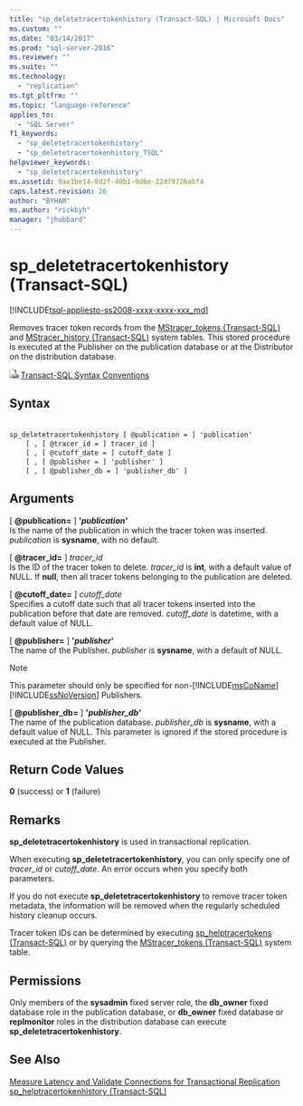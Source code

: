 ```yaml
---
title: "sp_deletetracertokenhistory (Transact-SQL) | Microsoft Docs"
ms.custom: ""
ms.date: "03/14/2017"
ms.prod: "sql-server-2016"
ms.reviewer: ""
ms.suite: ""
ms.technology: 
  - "replication"
ms.tgt_pltfrm: ""
ms.topic: "language-reference"
applies_to: 
  - "SQL Server"
f1_keywords: 
  - "sp_deletetracertokenhistory"
  - "sp_deletetracertokenhistory_TSQL"
helpviewer_keywords: 
  - "sp_deletetracertokenhistory"
ms.assetid: 9ae1be14-0d2f-40b1-9d6e-22d79726abf4
caps.latest.revision: 26
author: "BYHAM"
ms.author: "rickbyh"
manager: "jhubbard"
---
```

# sp_deletetracertokenhistory (Transact-SQL)
[!INCLUDE[tsql-appliesto-ss2008-xxxx-xxxx-xxx_md](../../includes/tsql-appliesto-ss2008-xxxx-xxxx-xxx-md.md)]

  Removes tracer token records from the [MStracer_tokens &#40;Transact-SQL&#41;](../../relational-databases/system-tables/mstracer-tokens-transact-sql.md) and [MStracer_history &#40;Transact-SQL&#41;](../../relational-databases/system-tables/mstracer-history-transact-sql.md) system tables. This stored procedure is executed at the Publisher on the publication database or at the Distributor on the distribution database.  
  
 ![Topic link icon](../../database-engine/configure-windows/media/topic-link.gif "Topic link icon") [Transact-SQL Syntax Conventions](../../t-sql/language-elements/transact-sql-syntax-conventions-transact-sql.md)  
  
## Syntax  
  
```  
  
sp_deletetracertokenhistory [ @publication = ] 'publication'   
    [ , [ @tracer_id = ] tracer_id ]  
    [ , [ @cutoff_date = ] cutoff_date ]  
    [ , [ @publisher = ] 'publisher' ]   
    [ , [ @publisher_db = ] 'publisher_db' ]  
```  
  
## Arguments  
 [ **@publication=** ] **'***publication***'**  
 Is the name of the publication in which the tracer token was inserted. *publication* is **sysname**, with no default.  
  
 [ **@tracer_id=** ] *tracer_id*  
 Is the ID of the tracer token to delete. *tracer_id* is **int**, with a default value of NULL. If **null**, then all tracer tokens belonging to the publication are deleted.  
  
 [ **@cutoff_date=** ] *cutoff_date*  
 Specifies a cutoff date such that all tracer tokens inserted into the publication before that date are removed. *cutoff_date* is datetime, with a default value of NULL.  
  
 [ **@publisher=** ] **'***publisher***'**  
 The name of the Publisher. *publisher* is **sysname**, with a default of NULL.  
  
> [!NOTE]  
>  This parameter should only be specified for non-[!INCLUDE[msCoName](../../includes/msconame-md.md)][!INCLUDE[ssNoVersion](../../includes/ssnoversion-md.md)] Publishers.  
  
 [ **@publisher_db=** ] **'***publisher_db***'**  
 The name of the publication database. *publisher_db* is **sysname**, with a default value of NULL. This parameter is ignored if the stored procedure is executed at the Publisher.  
  
## Return Code Values  
 **0** (success) or **1** (failure)  
  
## Remarks  
 **sp_deletetracertokenhistory** is used in transactional replication.  
  
 When executing **sp_deletetracertokenhistory**, you can only specify one of *tracer_id* or *cutoff_date*. An error occurs when you specify both parameters.  
  
 If you do not execute **sp_deletetracertokenhistory** to remove tracer token metadata, the information will be removed when the regularly scheduled history cleanup occurs.  
  
 Tracer token IDs can be determined by executing [sp_helptracertokens &#40;Transact-SQL&#41;](../../relational-databases/system-stored-procedures/sp-helptracertokens-transact-sql.md) or by querying the [MStracer_tokens &#40;Transact-SQL&#41;](../../relational-databases/system-tables/mstracer-tokens-transact-sql.md) system table.  
  
## Permissions  
 Only members of the **sysadmin** fixed server role, the **db_owner** fixed database role in the publication database, or **db_owner** fixed database or **replmonitor** roles in the distribution database can execute **sp_deletetracertokenhistory**.  
  
## See Also  
 [Measure Latency and Validate Connections for Transactional Replication](../../relational-databases/replication/monitor/measure-latency-and-validate-connections-for-transactional-replication.md)   
 [sp_helptracertokenhistory &#40;Transact-SQL&#41;](../../relational-databases/system-stored-procedures/sp-helptracertokenhistory-transact-sql.md)  
  
  